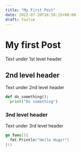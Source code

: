```yaml
---
title: "My First Post"
date: 2022-07-20T16:50:15+08:00
draft: faslse
---
```


# My first Post
Text under 1st level header
## 2nd level header
Text under 2nd level header

```python
def do_something():
  print("Do something")
```


### 3nd level header
Text under 3rd level header
```go
go func(){
  fmt.Println("Hello Hugo!")
}()
```